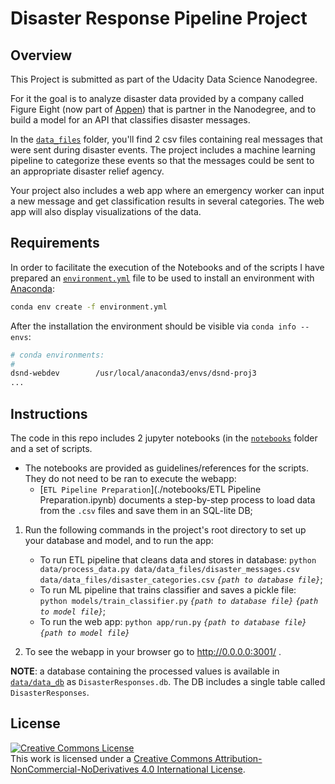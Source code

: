 # Disaster Response Pipeline Project

## Overview

This Project is submitted as part of the Udacity Data Science Nanodegree.

For it the goal is to analyze disaster data provided by a company called Figure Eight (now part of [Appen](https://appen.com/)) that is partner in the Nanodegree, and to build a model for an API that classifies disaster messages.

In the [`data_files`](./data/data_files) folder, you'll find 2 csv files containing real messages that were sent during disaster events. The project includes a machine learning pipeline to categorize these events so that the messages could be sent to an appropriate disaster relief agency.

Your project also includes a web app where an emergency worker can input a new message and get classification results in several categories. The web app will also display visualizations of the data. 


## Requirements
In order to facilitate the execution of the Notebooks and of the scripts I have prepared an [`environment.yml`](./environment.yml) file to be used to install an environment with [Anaconda](https://www.continuum.io/downloads):

```sh
conda env create -f environment.yml
```

After the installation the environment should be visible via `conda info --envs`:

```sh
# conda environments:
#
dsnd-webdev        /usr/local/anaconda3/envs/dsnd-proj3
...

```


## Instructions
The code in this repo includes 2 jupyter notebooks (in the [`notebooks`](./notebooks) folder and a set of scripts. 

* The notebooks are provided as guidelines/references for the scripts. They do not need to be ran to execute the webapp:
    - [`ETL Pipeline Preparation`](./notebooks/ETL Pipeline Preparation.ipynb) documents a step-by-step process to load data from the `.csv` files and save them in an SQL-lite DB;

1. Run the following commands in the project's root directory to set up your database and model, and to run the app:

    - To run ETL pipeline that cleans data and stores in database:
        `python data/process_data.py data/data_files/disaster_messages.csv data/data_files/disaster_categories.csv` _`{path to database file}`_;
    - To run ML pipeline that trains classifier and saves a pickle file:
        `python models/train_classifier.py` _`{path to database file}`_ _`{path to model file}`_;
    - To run the web app: 
        `python app/run.py` _`{path to database file}`_ _`{path to model file}`_

2. To see the webapp in your browser go to http://0.0.0.0:3001/ .
    
**NOTE**: a database containing the processed values is available in [`data/data_db`](./data/data_db) as `DisasterResponses.db`. The DB includes a single table called `DisasterResponses`.


## License
 <a rel="license" href="http://creativecommons.org/licenses/by-nc-nd/4.0/"><img alt="Creative Commons License" style="border-width:0" src="https://i.creativecommons.org/l/by-nc-nd/4.0/88x31.png" /></a><br />This work is licensed under a <a rel="license" href="http://creativecommons.org/licenses/by-nc-nd/4.0/">Creative Commons Attribution-NonCommercial-NoDerivatives 4.0 International License</a>.
